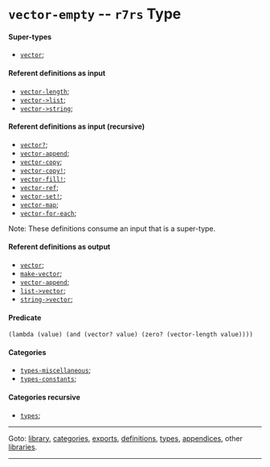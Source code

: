 

<a id='type__r7rs__vector-empty'></a>

# `vector-empty` -- `r7rs` Type


<a id='type__r7rs__vector-empty__super-types'></a>

#### Super-types

 * [`vector`](../../r7rs/types/vector.md#type__r7rs__vector);


<a id='type__r7rs__vector-empty__referent-definitions-input'></a>

#### Referent definitions as input

 * [`vector-length`](../../r7rs/definitions/vector-length.md#definition__r7rs__vector-length);
 * [`vector->list`](../../r7rs/definitions/vector-_3e_list.md#definition__r7rs__vector-_3e_list);
 * [`vector->string`](../../r7rs/definitions/vector-_3e_string.md#definition__r7rs__vector-_3e_string);


<a id='type__r7rs__vector-empty__referent-definitions-input-recursive'></a>

#### Referent definitions as input (recursive)

 * [`vector?`](../../r7rs/definitions/vector_3f.md#definition__r7rs__vector_3f);
 * [`vector-append`](../../r7rs/definitions/vector-append.md#definition__r7rs__vector-append);
 * [`vector-copy`](../../r7rs/definitions/vector-copy.md#definition__r7rs__vector-copy);
 * [`vector-copy!`](../../r7rs/definitions/vector-copy_21.md#definition__r7rs__vector-copy_21);
 * [`vector-fill!`](../../r7rs/definitions/vector-fill_21.md#definition__r7rs__vector-fill_21);
 * [`vector-ref`](../../r7rs/definitions/vector-ref.md#definition__r7rs__vector-ref);
 * [`vector-set!`](../../r7rs/definitions/vector-set_21.md#definition__r7rs__vector-set_21);
 * [`vector-map`](../../r7rs/definitions/vector-map.md#definition__r7rs__vector-map);
 * [`vector-for-each`](../../r7rs/definitions/vector-for-each.md#definition__r7rs__vector-for-each);

Note:  These definitions consume an input that is a super-type.


<a id='type__r7rs__vector-empty__referent-definitions-output'></a>

#### Referent definitions as output

 * [`vector`](../../r7rs/definitions/vector.md#definition__r7rs__vector);
 * [`make-vector`](../../r7rs/definitions/make-vector.md#definition__r7rs__make-vector);
 * [`vector-append`](../../r7rs/definitions/vector-append.md#definition__r7rs__vector-append);
 * [`list->vector`](../../r7rs/definitions/list-_3e_vector.md#definition__r7rs__list-_3e_vector);
 * [`string->vector`](../../r7rs/definitions/string-_3e_vector.md#definition__r7rs__string-_3e_vector);


<a id='type__r7rs__vector-empty__predicate'></a>

#### Predicate

````
(lambda (value) (and (vector? value) (zero? (vector-length value))))
````


<a id='type__r7rs__vector-empty__categories'></a>

#### Categories

 * [`types-miscellaneous`](../../r7rs/categories/types-miscellaneous.md#category__r7rs__types-miscellaneous);
 * [`types-constants`](../../r7rs/categories/types-constants.md#category__r7rs__types-constants);


<a id='type__r7rs__vector-empty__categories-recursive'></a>

#### Categories recursive

 * [`types`](../../r7rs/categories/types.md#category__r7rs__types);

----

Goto: [library](../../r7rs/_index.md#library__r7rs), [categories](../../r7rs/categories/_index.md#toc__r7rs__categories), [exports](../../r7rs/exports/_index.md#toc__r7rs__exports), [definitions](../../r7rs/definitions/_index.md#toc__r7rs__definitions), [types](../../r7rs/types/_index.md#toc__r7rs__types), [appendices](../../r7rs/appendices/_index.md#toc__r7rs__appendices), other [libraries](../../_libraries.md#toc__libraries).

----

